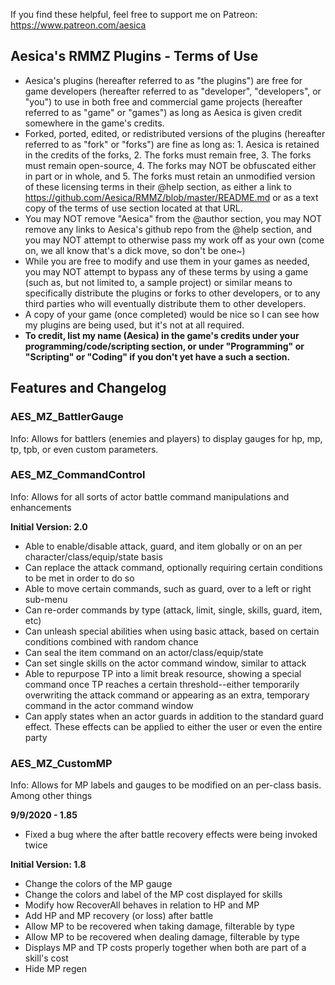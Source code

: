If you find these helpful, feel free to support me on Patreon:
https://www.patreon.com/aesica

## Aesica's RMMZ Plugins - Terms of Use

- Aesica's plugins (hereafter referred to as "the plugins") are free for game developers (hereafter referred to as "developer", "developers", or "you") to use in both free and commercial game projects (hereafter referred to as "game" or "games") as long as Aesica is given credit somewhere in the game's credits.
- Forked, ported, edited, or redistributed versions of the plugins (hereafter referred to as "fork" or "forks") are fine as long as: 1. Aesica is retained in the credits of the forks, 2. The forks must remain free, 3. The forks must remain open-source, 4. The forks may NOT be obfuscated either in part or in whole, and 5. The forks must retain an unmodified version of these licensing terms in their @help section, as either a link to https://github.com/Aesica/RMMZ/blob/master/README.md or as a text copy of the terms of use section located at that URL.
- You may NOT remove "Aesica" from the @author section, you may NOT remove any links to Aesica's github repo from the @help section, and you may NOT attempt to otherwise pass my work off as your own (come on, we all know that's a dick move, so don't be one~)
- While you are free to modify and use them in your games as needed, you may NOT attempt to bypass any of these terms by using a game (such as, but not limited to, a sample project) or similar means to specifically distribute the plugins or forks to other developers, or to any third parties who will eventually distribute them to other developers.
- A copy of your game (once completed) would be nice so I can see how my plugins are being used, but it's not at all required.
- **To credit, list my name (Aesica) in the game's credits under your programming/code/scripting section, or under "Programming" or "Scripting" or "Coding" if you don't yet have a such a section.**

## Features and Changelog

### AES_MZ_BattlerGauge
Info:  Allows for battlers (enemies and players) to display gauges for hp, mp, tp, tpb, or even custom parameters.

### AES_MZ_CommandControl
Info:  Allows for all sorts of actor battle command manipulations and enhancements

**Initial Version:  2.0**
- Able to enable/disable attack, guard, and item globally or on an per character/class/equip/state basis
- Can replace the attack command, optionally requiring certain conditions to be met in order to do so
- Able to move certain commands, such as guard, over to a left or right sub-menu
- Can re-order commands by type (attack, limit, single, skills, guard, item, etc)
- Can unleash special abilities when using basic attack, based on certain conditions combined with random chance
- Can seal the item command on an actor/class/equip/state
- Can set single skills on the actor command window, similar to attack
- Able to repurpose TP into a limit break resource, showing a special command once TP reaches a certain threshold--either temporarily overwriting the attack command or appearing as an extra, temporary command in the actor command window
- Can apply states when an actor guards in addition to the standard guard effect.  These effects can be applied to either the user or even the entire party

### AES_MZ_CustomMP
Info:  Allows for MP labels and gauges to be modified on an per-class basis.  Among other things

**9/9/2020 - 1.85**
- Fixed a bug where the after battle recovery effects were being invoked twice

**Initial Version:  1.8**
- Change the colors of the MP gauge
- Change the colors and label of the MP cost displayed for skills
- Modify how RecoverAll behaves in relation to HP and MP
- Add HP and MP recovery (or loss) after battle
- Allow MP to be recovered when taking damage, filterable by type
- Allow MP to be recovered when dealing damage, filterable by type
- Displays MP and TP costs properly together when both are part of a skill's cost
- Hide MP regen
